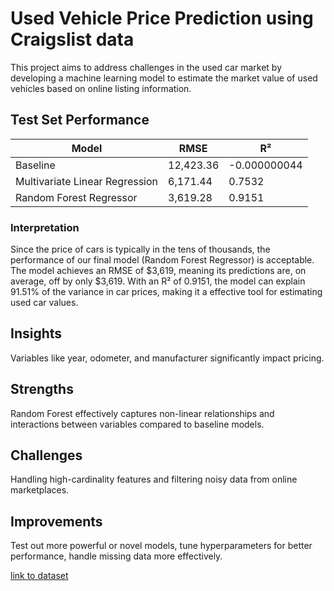 # Used Vehicle Price Prediction using Craigslist data
 This project aims to address challenges in the used car market by developing a machine learning model to estimate the market value of used vehicles based on online listing information.
## Test Set Performance

| Model                       | RMSE               | R²               |
|-----------------------------|--------------------|------------------|
| Baseline                   | 12,423.36          | -0.000000044     |
| Multivariate Linear Regression | 6,171.44          | 0.7532           |
| Random Forest Regressor    | 3,619.28           | 0.9151           |
### Interpretation

Since the price of cars is typically in the tens of thousands, the performance of our final model (Random Forest Regressor) is acceptable. The model achieves an RMSE of $3,619, meaning its predictions are, on average, off by only $3,619. With an R² of 0.9151, the model can explain 91.51% of the variance in car prices, making it a effective tool for estimating used car values.

## Insights  
Variables like year, odometer, and manufacturer significantly impact pricing.  
## Strengths  
Random Forest effectively captures non-linear relationships and interactions between variables compared to baseline models.  
## Challenges 
Handling high-cardinality features and filtering noisy data from online marketplaces.  
## Improvements
Test out more powerful or novel models, tune hyperparameters for better performance, handle missing data more effectively.

[link to dataset](https://www.kaggle.com/datasets/austinreese/craigslist-carstrucks-data)
